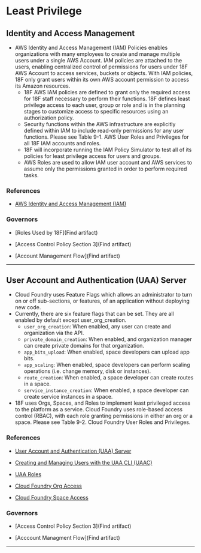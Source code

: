 # Least Privilege
## Identity and Access Management
- AWS Identity and Access Management (IAM) Policies enables organizations with many employees to create and manage multiple users under a single AWS Account. IAM policies are attached to the users, enabling centralized control of permissions for users under 18F AWS Account to access services, buckets or objects. With IAM policies, 18F only grant users within its own AWS account permission to access its Amazon resources.
  - 18F AWS IAM policies are defined to grant only the required access for 18F staff necessary to perform their functions. 18F defines least privilege access to each user, group or role and is in the planning stages to customize access to specific resources using an authorization policy.
  - Security functions within the AWS infrastructure are explicitly defined within IAM to include read-only permissions for any user functions. Please see Table 9-1. AWS User Roles and Privileges for all 18F IAM accounts and roles.
  - 18F will incorporate running the IAM Policy Simulator to test all of its policies for least privilege access for users and groups.
  - AWS Roles are used to allow IAM user account and AWS services to assume only the permissions granted in order to perform required tasks.

### References

* [AWS Identity and Access Management (IAM)](https://aws.amazon.com/iam/)

### Governors

* [Roles Used by 18F](Find artifact)

* [Access Control Policy Section 3](Find artifact)

* [Account Management Flow](Find artifact)

--------

## User Account and Authentication (UAA) Server
- Cloud Foundry uses Feature Flags which allows an administrator to turn on or off sub-sections, or features, of an application without deploying new code.
- Currently, there are six feature flags that can be set. They are all enabled by default except user_org_creation.
  - `user_org_creation`&colon; When enabled, any user can create and organization via the API.
  - `private_domain_creation`&colon; When enabled, and organization manager can create private domains for that organization.
  - `app_bits_upload`&colon; When enabled, space developers can upload app bits.
  - `app_scaling`&colon; When enabled, space developers can perform scaling operations (i.e. change memory, disk or instances).
  - `route_creation`&colon; When enabled, a space developer can create routes in a space.
  - `service_instance_creation`&colon; When enabled, a space developer can create service instances in a space.
- 18F uses Orgs, Spaces, and Roles to implement least privileged access to the platform as a service. Cloud Foundry uses role-based access control (RBAC), with each role granting permissions in either an org or a space. Please see Table 9-2. Cloud Foundry User Roles and Privileges. 

### References

* [User Account and Authentication (UAA) Server](http://docs.pivotal.io/pivotalcf/concepts/architecture/uaa.html)

* [Creating and Managing Users with the UAA CLI (UAAC)](http://docs.pivotal.io/pivotalcf/adminguide/uaa-user-management.html)

* [UAA Roles](https://cf-p1-docs-prod.cfapps.io/pivotalcf/concepts/roles.html)

* [Cloud Foundry Org Access](https://github.com/cloudfoundry/cloud_controller_ng/blob/master/spec/unit/access/organization_access_spec.rb)

* [Cloud Foundry Space Access](https://github.com/cloudfoundry/cloud_controller_ng/blob/master/spec/unit/access/space_access_spec.rb)

### Governors

* [Access Control Policy Section 3](Find artifact)

* [Acccount Managment Flow](Find artifact)

--------
